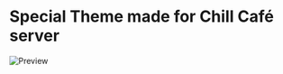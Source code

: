 # Special Theme made for Chill Café server
![Preview](https://notruru.github.io/ChillCafe/assets/Preview.png)
